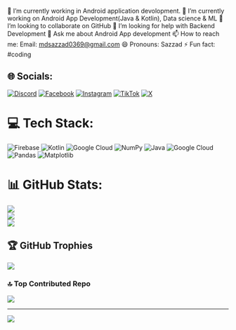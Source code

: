 🔭 I’m currently working in Android application devolopment.
🌱 I’m currently working on Android App Development(Java & Kotlin), Data science & ML
👯 I’m looking to collaborate on GitHub
🤔 I’m looking for help with Backend Development
💬 Ask me about Android App development
📫 How to reach me: Email: mdsazzad0369@gmail.com
😄 Pronouns: Sazzad
⚡ Fun fact: #coding

## 🌐 Socials:
[![Discord](https://img.shields.io/badge/Discord-%237289DA.svg?logo=discord&logoColor=white)](https://discord.gg/crimsix_uwu) [![Facebook](https://img.shields.io/badge/Facebook-%231877F2.svg?logo=Facebook&logoColor=white)](https://facebook.com/mdsazzad369) [![Instagram](https://img.shields.io/badge/Instagram-%23E4405F.svg?logo=Instagram&logoColor=white)](https://instagram.com/ig_crimsix) [![TikTok](https://img.shields.io/badge/TikTok-%23000000.svg?logo=TikTok&logoColor=white)](https://tiktok.com/@crimsix_uwu) [![X](https://img.shields.io/badge/X-black.svg?logo=X&logoColor=white)](https://x.com/mdsazzad396) 

# 💻 Tech Stack:
![Firebase](https://img.shields.io/badge/firebase-a08021?style=plastic&logo=firebase&logoColor=ffcd34) ![Kotlin](https://img.shields.io/badge/kotlin-%237F52FF.svg?style=plastic&logo=kotlin&logoColor=white) ![Google Cloud](https://img.shields.io/badge/GoogleCloud-%234285F4.svg?style=plastic&logo=google-cloud&logoColor=white) ![NumPy](https://img.shields.io/badge/numpy-%23013243.svg?style=plastic&logo=numpy&logoColor=white) ![Java](https://img.shields.io/badge/java-%23ED8B00.svg?style=plastic&logo=openjdk&logoColor=white) ![Google Cloud](https://img.shields.io/badge/GoogleCloud-%234285F4.svg?style=plastic&logo=google-cloud&logoColor=white) ![Pandas](https://img.shields.io/badge/pandas-%23150458.svg?style=plastic&logo=pandas&logoColor=white) ![Matplotlib](https://img.shields.io/badge/Matplotlib-%23ffffff.svg?style=plastic&logo=Matplotlib&logoColor=black)
# 📊 GitHub Stats:
![](https://github-readme-stats.vercel.app/api?username=sazzad369&theme=cobalt&hide_border=false&include_all_commits=true&count_private=true)<br/>
![](https://github-readme-streak-stats.herokuapp.com/?user=sazzad369&theme=cobalt&hide_border=false)<br/>
![](https://github-readme-stats.vercel.app/api/top-langs/?username=sazzad369&theme=cobalt&hide_border=false&include_all_commits=true&count_private=true&layout=compact)

## 🏆 GitHub Trophies
![](https://github-profile-trophy.vercel.app/?username=sazzad369&theme=gruvbox&no-frame=false&no-bg=false&margin-w=4)

### 🔝 Top Contributed Repo
![](https://github-contributor-stats.vercel.app/api?username=sazzad369&limit=5&theme=dark&combine_all_yearly_contributions=true)

---
[![](https://visitcount.itsvg.in/api?id=sazzad369&icon=0&color=0)](https://visitcount.itsvg.in)

<!-- Proudly created with GPRM ( https://gprm.itsvg.in ) -->
